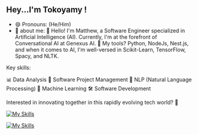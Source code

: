 ## Hey...I'm Tokoyamy !
- 😄 Pronouns: (He/Him)
- 💬 about me: 👋 Hello! I'm Matthew, a Software Engineer specialized in Artificial Intelligence (AI).
Currently, I'm at the forefront of Conversational AI at Genexus AI.
🔧 My tools? Python, NodeJs, Nest.js, and when it comes to AI, I'm well-versed in Scikit-Learn, TensorFlow, Spacy, and NLTK.

Key skills:

📊 Data Analysis
🚀 Software Project Management
💬 NLP (Natural Language Processing)
🤖 Machine Learning
🛠 Software Development

Interested in innovating together in this rapidly evolving tech world? 🌌


[![My Skills](https://skillicons.dev/icons?i=python,nestjs,typescript,js,nodejs)](https://skillicons.dev)


[![My Skills](https://skillicons.dev/icons?i=aws,kubernetes,docker)](https://skillicons.dev)
